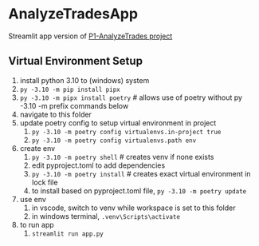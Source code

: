 # AnalyzeTradesApp

Streamlit app version of [P1-AnalyzeTrades project](https://github.com/sws144/quant-trading/tree/master/P1-AnalyzeTrades)

## Virtual Environment Setup

1. install python 3.10 to (windows) system
1. `py -3.10 -m pip install pipx`
1. `py -3.10 -m pipx install poetry` # allows use of poetry without py -3.10 -m prefix commands below
1. navigate to this folder
1. update poetry config to setup virtual environment in project
    1. `py -3.10 -m poetry config virtualenvs.in-project true`
    1. `py -3.10 -m poetry config virtualenvs.path env`
1. create env
    1. `py -3.10 -m poetry shell` # creates venv if none exists
    1. edit pyproject.toml to add dependencies
    1. `py -3.10 -m poetry install` # creates exact virtual environment in lock file
    1.  to install based on pyproject.toml file, `py -3.10 -m poetry update`
1. use env
    1. in vscode, switch to venv while workspace is set to this folder
    1. in windows terminal, `.venv\Scripts\activate`
1. to run app
    1. `streamlit run app.py`